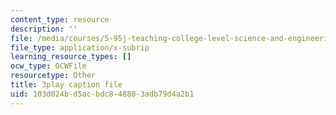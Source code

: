 ```yaml
---
content_type: resource
description: ''
file: /media/courses/5-95j-teaching-college-level-science-and-engineering-fall-2015/103d024bd5acbdc848803adb79d4a2b1_I7_PfCBBcFI.srt
file_type: application/x-subrip
learning_resource_types: []
ocw_type: OCWFile
resourcetype: Other
title: 3play caption file
uid: 103d024b-d5ac-bdc8-4880-3adb79d4a2b1
---
```

